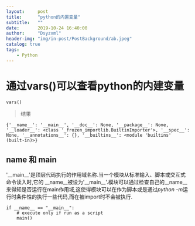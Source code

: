 ```yaml
---
layout:     post
title:      "python的内置变量"
subtitle:   ""
date:       2019-10-24 16:40:00
author:     "Dsyzxml"
header-img: "img/in-post/PostBackground/ab.jpeg"
catalog: true
tags:
    - Python
---
```


# 通过vars()可以查看python的内建变量

```
vars()
```

>结果

```
{'__name__': '__main__', '__doc__': None, '__package__': None, '__loader__': <class '_frozen_importlib.BuiltinImporter'>, '__spec__': None, '__annotations__': {}, '__builtins__': <module 'builtins' (built-in)>}
```

## __name__ 和 __main__

'\_\_main__'是顶层代码执行的作用域名称.当一个模块从标准输入、脚本或交互式命令读入时,它的
\_\_name__被设为'\_\_main__'.模块可以通过检查自己的\_\_name__来得知是否运行在main作用域,这使得模块可以在作为脚本或是通过*python -m*运行时条件性的执行一些代码,而在被import时不会被执行.

```
if __name__ == "__main__":
    # execute only if run as a script
    main()
```